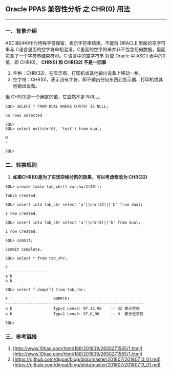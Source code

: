 ## Oracle PPAS 兼容性分析 之 CHR(0) 用法
---

### 一、背景介绍
ASCII码中0作为特殊字符保留，表示字符串结束。不能将 ORACLE 里面的空字符串与 C语言里面的空字符串相混淆。C里面的空字符串并非不包含任何数据，里面包含了一个字符串结束符\0。C 语言中的空字符串 对应 Oracle 中 ASCII 表中的0值，即 CHR(0)。
**CHR(0) 和 CHR(32) 不是一回事**
1. 空格：CHR(32)，在显示器、打印机或其他输出设备上移动一格。
2. 空字符：CHR(0)，表示没有字符，即不输出任何东西到显示器、打印机或其他输出设备。

但 CHR(0)是一个确定的值，它显然不是 NULL。
```
SQL> SELECT * FROM DUAL WHERE CHR(0) IS NULL;

no rows selected

SQL> 
SQL> select nvl(chr(0), 'test') from dual; 

N
-

SQL> 
```

### 二、转换规则
1. **如果CHR(0)是为了实现空格分割的效果，可以考虑修改为 CHR(32)**

```
SQL> create table tab_chr(f varchar2(20));

Table created.

SQL> insert into tab_chr select 'a'||chr(32)||'b' from dual;

1 row created.

SQL> insert into tab_chr select 'a'||chr(0)||'b' from dual;

1 row created.

SQL> commit;

Commit complete.

SQL> select * from tab_chr;

F
--------------------
a b
a b

SQL> select f,dump(f) from tab_chr;

F                    DUMP(F)
-------------------- ----------------------------------------
a b                  Typ=1 Len=3: 97,32,98    -- 32 表示空格
a b                  Typ=1 Len=3: 97,0,98     -- 0  表示无字符

SQL> 
```

### 三、参考链接
1. [http://www.10tiao.com/html/188/201609/2650271565/1.html](http://www.10tiao.com/html/188/201609/2650271565/1.html)
2. [https://github.com/digoal/blog/blob/master/201807/20180713_01.md](https://github.com/digoal/blog/blob/master/201807/20180713_01.md)
